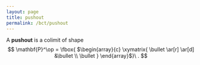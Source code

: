 ```yaml
---
layout: page
title: pushout
permalink: /bct/pushout
---
```

A **pushout**    is a colimit of shape $$ \mathbf{P}^\op = \fbox{ $\begin{array}{c} \xymatrix{ \bullet \ar[r] \ar[d]   &\bullet        \\ \bullet } \end{array}$}\ . $$
